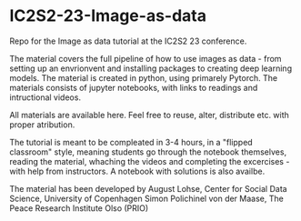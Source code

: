 # IC2S2-23-Image-as-data
Repo for the Image as data tutorial at the IC2S2 23 conference. 

The material covers the full pipeline of how to use images as data - from setting up an envrionvent and installing packages to creating deep learning models. The material is created in python, using primarely Pytorch. The materials consists of jupyter notebooks, with links to readings and intructional videos. 


All materials are available here. Feel free to reuse, alter, distribute etc. with proper atribution. 

The tutorial is meant to be compleated in 3-4 hours, in a "flipped classroom" style, meaning students go through the notebook themselves, reading the material, whaching the videos and completing the excercises - with help from instructors. A notebook with solutions is also availbe. 

The material has been developed by 
August Lohse, Center for Social Data Science, University of Copenhagen
Simon Polichinel von der Maase, The Peace Research Institute Olso (PRIO)
